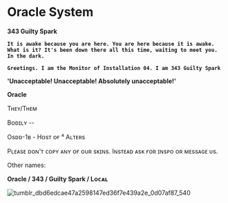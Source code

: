 # Oracle System
**343 Guilty Spark**


**`It is awake because you are here. You are here because it is awake. What is it? It's been down there all this time, waiting to meet you. In the dark.`**

**`Greetings. I am the Monitor of Installation 04. I am 343 Guilty Spark`**

**'Unacceptable! Unacceptable! Absolutely unacceptable!'**

**Oracle**

Tʜᴇʏ/Tʜᴇᴍ

Bᴏᴅɪʟʏ --

Osᴅᴅ-1ʙ - Hᴏsᴛ ᴏғ ⁴ Aʟᴛᴇʀs

Pʟᴇᴀsᴇ ᴅᴏɴ'ᴛ ᴄᴏᴘʏ ᴀɴʏ ᴏғ ᴏᴜʀ sᴋɪɴs. Iɴsᴛᴇᴀᴅ ᴀsᴋ ғᴏʀ ɪɴsᴘᴏ ᴏʀ ᴍᴇssᴀɢᴇ ᴜs.

Other names:

**Oracle / 343 / Guilty Spark / Lᴏᴄᴀʟ**






![tumblr_dbd6edcae47a2598147ed36f7e439a2e_0d07af87_540](https://github.com/user-attachments/assets/dc84787d-4406-4fb2-84c7-322a7c5ca63c)


